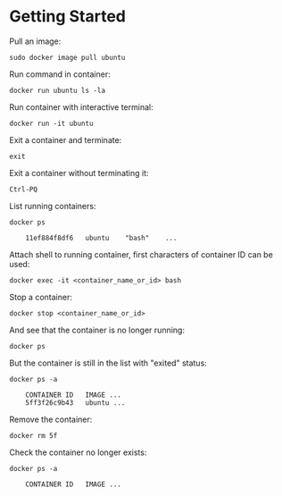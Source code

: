 # Getting Started

Pull an image:

```shell
sudo docker image pull ubuntu
```

Run command in container:

```shell
docker run ubuntu ls -la
```

Run container with interactive terminal:

```shell
docker run -it ubuntu
```

Exit a container and terminate:

```shell
exit
```

Exit a container without terminating it:

```shell
Ctrl-PQ
```

List running containers:

```shell
docker ps
```
```output
    11ef884f8df6   ubuntu    "bash"    ...
```

Attach shell to running container, first characters of container ID can be used:

```shell
docker exec -it <container_name_or_id> bash
```

Stop a container:

```shell
docker stop <container_name_or_id>
```

And see that the container is no longer running:

```shell
docker ps
```

But the container is still in the list with "exited" status:

```shell
docker ps -a
```
```output
    CONTAINER ID   IMAGE ...
    5ff3f26c9b43   ubuntu ...
```

Remove the container:

```shell
docker rm 5f
```

Check the container no longer exists:

```shell
docker ps -a
```
```output
    CONTAINER ID   IMAGE ...
```
